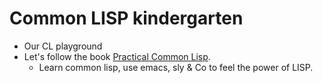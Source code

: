 # Common LISP kindergarten

- Our CL playground
- Let's follow the book [Practical Common Lisp](https://gigamonkeys.com/book/). 
  - Learn common lisp, use emacs, sly & Co to feel the power of LISP.
